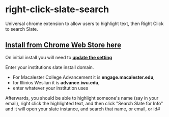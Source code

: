 # right-click-slate-search
Universal chrome extension to allow users to highlight text, then Right Click to search Slate.

## [Install from Chrome Web Store here ](https://chrome.google.com/webstore/detail/lloyds-slate-right-click/gknefgbhjgfjflkdpemekfkiplahiffh)

On initial install you will need to [**update the setting** ](chrome://extensions/?options=gknefgbhjgfjflkdpemekfkiplahiffh)
 
Enter your institutions slate install domain.  
 - For Macalester College Advancement it is **engage.macalester.edu**, 
 - for Illinios Weslian it is **advance.iwu.edu**, 
 - enter whatever your institution uses

Afterwards, you should be able to highlight someone's name (say in your email), right click the highlighted text, and then click "Search Slate for Info" and it will open your slate instance, and search that name, or email, or id#
